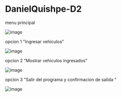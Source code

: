 # DanielQuishpe-D2
menu principal

![image](https://user-images.githubusercontent.com/117754291/204114308-51b814ea-c0cc-4c5f-94ac-167b92e9530e.png)

opcion 1 "Ingresar vehiculos"

![image](https://user-images.githubusercontent.com/117754291/204114347-23095beb-2b75-4a5f-9cca-99333f7d921f.png)

opcion 2 "Mostrar vehiculos ingresados"

![image](https://user-images.githubusercontent.com/117754291/204114405-6f843d66-23ee-44cb-b28e-c988cbe41c59.png)

opcion 3 "Salir del programa y confirmacion de salida "

![image](https://user-images.githubusercontent.com/117754291/204114419-8c585a45-a710-42ba-b6de-f423c97d9f8c.png)
